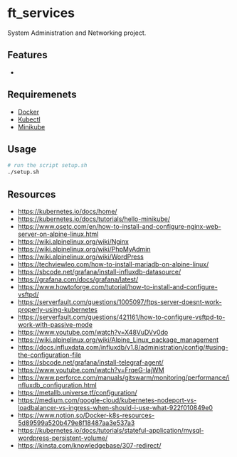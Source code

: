 # ft_services
System Administration and Networking project.

## Features
- 
## Requiremenets
- [Docker](https://www.docker.com/)
- [Kubectl](https://kubernetes.io/docs/tasks/tools/install-kubectl/)
- [Minikube](https://minikube.sigs.k8s.io/docs/start/)

## Usage
```bash
# run the script setup.sh
./setup.sh
```
## Resources
- https://kubernetes.io/docs/home/
- https://kubernetes.io/docs/tutorials/hello-minikube/
- https://www.osetc.com/en/how-to-install-and-configure-nginx-web-server-on-alpine-linux.html
- https://wiki.alpinelinux.org/wiki/Nginx
- https://wiki.alpinelinux.org/wiki/PhpMyAdmin
- https://wiki.alpinelinux.org/wiki/WordPress
- https://techviewleo.com/how-to-install-mariadb-on-alpine-linux/
- https://sbcode.net/grafana/install-influxdb-datasource/
- https://grafana.com/docs/grafana/latest/
- https://www.howtoforge.com/tutorial/how-to-install-and-configure-vsftpd/
- https://serverfault.com/questions/1005097/ftps-server-doesnt-work-properly-using-kubernetes
- https://serverfault.com/questions/421161/how-to-configure-vsftpd-to-work-with-passive-mode
- https://www.youtube.com/watch?v=X48VuDVv0do
- https://wiki.alpinelinux.org/wiki/Alpine_Linux_package_management
- https://docs.influxdata.com/influxdb/v1.8/administration/config/#using-the-configuration-file
- https://sbcode.net/grafana/install-telegraf-agent/
- https://www.youtube.com/watch?v=FrqeG-IajWM
- https://www.perforce.com/manuals/gitswarm/monitoring/performance/influxdb_configuration.html
- https://metallb.universe.tf/configuration/
- https://medium.com/google-cloud/kubernetes-nodeport-vs-loadbalancer-vs-ingress-when-should-i-use-what-922f010849e0
- https://www.notion.so/Docker-k8s-resources-5d89599a520b479e8f18487aa3e537a3
- https://kubernetes.io/docs/tutorials/stateful-application/mysql-wordpress-persistent-volume/
- https://kinsta.com/knowledgebase/307-redirect/
